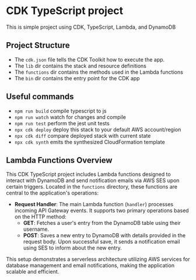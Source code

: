# CDK TypeScript project

This is simple project using CDK, TypeScript, Lambda, and DynamoDB

## Project Structure

- The `cdk.json` file tells the CDK Toolkit how to execute the app.
- The `lib` dir contains the stack and resource definitions
- The `functions` dir contains the methods used in the Lambda functions
- The `bin` dir contains the entry point for the CDK app

## Useful commands

- `npm run build` compile typescript to js
- `npm run watch` watch for changes and compile
- `npm run test` perform the jest unit tests
- `npx cdk deploy` deploy this stack to your default AWS account/region
- `npx cdk diff` compare deployed stack with current state
- `npx cdk synth` emits the synthesized CloudFormation template

## Lambda Functions Overview

This CDK TypeScript project includes Lambda functions designed to interact with DynamoDB and send notification emails via AWS SES upon certain triggers. Located in the `functions` directory, these functions are central to the application's operations:

- **Request Handler**: The main Lambda function (`handler`) processes incoming API Gateway events. It supports two primary operations based on the HTTP method:
  - **GET**: Fetches a user's entry from the DynamoDB table using their username.
  - **POST**: Saves a new entry to DynamoDB with details provided in the request body. Upon successful save, it sends a notification email using SES to inform about the new entry.

This setup demonstrates a serverless architecture utilizing AWS services for database management and email notifications, making the application scalable and efficient.
